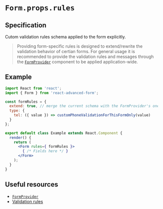 # `Form.props.rules`

## Specification
Cutom validation rules schema applied to the form explicitly.

> Providing form-specific rules is designed to extend/rewrite the validation behavior of certian forms. For general usage it is recommended to provide the validation rules and messages through the [`FormProvider`](../../Provider.md) component to be applied application-wide.

## Example
```jsx
import React from 'react';
import { Form } from 'react-advanced-form';

const formRules = {
  extend: true, // merge the current schema with the FormProvider's one
  type: {
    tel: ({ value }) => customPhoneValidationForThisFormOnly(value)
  }
};

export default class Example extends React.Component {
  render() {
    return (
      <Form rules={ formRules }>
        { /* Fields here */ }
      </Form>
    );
  }
}
```

## Useful resources
* [`FormProvider`](../../Provider.md)
* [Validation rules](../../../validation/rules.md)
